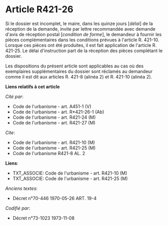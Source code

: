 # Article R421-26

Si le dossier est incomplet, le maire, dans les quinze jours [*délai*] de la réception de la demande, invite par lettre
recommandée avec demande d'avis de réception postal [*condition de forme*], le demandeur à fournir les pièces complémentaires
dans les conditions prévues à l'article R. 421-10. Lorsque ces pièces ont été produites, il est fait application de l'article
R. 421-25. Le délai d'instruction part de la réception des pièces complétant le dossier.

Les dispositions du présent article sont applicables au cas où des exemplaires supplémentaires du dossier sont réclamés au
demandeur comme il est dit aux articles R. 421-8 (alinéa 2) et R. 421-10 (alinéa 2).

**Liens relatifs à cet article**

_Cité par_:

  - Code de l'urbanisme - art. A451-1 (V)
  - Code de l'urbanisme - art. R*421-26-1 (Ab)
  - Code de l'urbanisme - art. R421-24 (M)
  - Code de l'urbanisme - art. R421-27 (M)

_Cite_:

  - Code de l'urbanisme - art. R421-10 (M)
  - Code de l'urbanisme - art. R421-25 (M)
  - Code de l'urbanisme R421-8 AL. 2

**Liens**:

  - TXT_ASSOCIE: Code de l'urbanisme - art. R421-10 (M)
  - TXT_ASSOCIE: Code de l'urbanisme - art. R421-25 (M)

_Anciens textes_:

  - Décret n°70-446 1970-05-26 ART. 19-4

_Codifié par_:

  - Décret n°73-1023 1973-11-08

